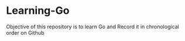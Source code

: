 # Learning-Go

Objective of this repository is to learn Go and Record it in chronological order
on Github
